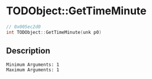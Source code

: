 # TODObject::GetTimeMinute
```c
// 0x005ec2d0
int TODObject::GetTimeMinute(unk p0)
```
## Description
```
Minimum Arguments: 1
Maximum Arguments: 1
```
